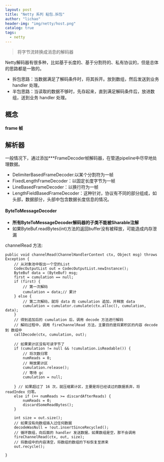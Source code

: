 ```yaml
---
layout: post
title: "Netty 系列 粘包.拆包"
author: "lichao"
header-img: "img/netty/host.png"
catalog: true
tags:
  - netty
---
```


> 将字节流转换成消息的解码器

Netty解码器有很多种，比如基于长度的、基于分割符的、私有协议的，但是总体的思路都是一致的。
* 拆包思路：当数据满足了解码条件时，将其拆开。放到数组，然后发送到业务 handler 处理。
* 半包思路：当读取的数据不够时，先存起来，直到满足解码条件后，放进数组，送到业务 handler 处理。

## 概念
#### frame 帧

## 解析器
一般情况下，通过添加***FrameDecoder帧解码器，在管道pipeline中尽早地处理数据。
* DelimiterBasedFrameDecoder:以某个分割符为一帧 
* FixedLengthFrameDecoder：以固定长度字节为一帧 
* LineBasedFrameDecoder：以换行符为一帧 
* LengthFieldBasedFrameDecoder：这种针对，协议有不同的部分组成，如头部，数据部分，头部中包含数据长度信息的情况。

#### ByteToMessageDecoder

* **所有ByteToMessageDecoder解码器的子类不能被Sharable注解**
* 如果ByteBuf.readBytes(int)方法的返回buffer没有被释放，可能造成内存泄漏

channelRead 方法:
```
public void channelRead(ChannelHandlerContext ctx, Object msg) throws Exception {
    // 从对象池中取出一个空的List
    CodecOutputList out = CodecOutputList.newInstance();
    ByteBuf data = (ByteBuf) msg;
    first = cumulation == null;
    if (first) {
        // 第一次解码
        cumulation = data;// 累计
    } else {
        // 第二次解码，就将 data 向 cumulation 追加，并释放 data
        cumulation = cumulator.cumulate(ctx.alloc(), cumulation, data);
    }
    // 得到追加后的 cumulation 后，调用 decode 方法进行解码
    // 解码过程中，调用 fireChannelRead 方法，主要目的是将累积区的内容 decode 到 数组中
    callDecode(ctx, cumulation, out);

    // 如果累计区没有可读字节了
    if (cumulation != null && !cumulation.isReadable()) {
        // 将次数归零
        numReads = 0;
        // 释放累计区
        cumulation.release();
        // 等待 gc
        cumulation = null;

    } // 如果超过了 16 次，就压缩累计区，主要是将已经读过的数据丢弃，将 readIndex 归零。
    else if (++ numReads >= discardAfterReads) {
        numReads = 0;
        discardSomeReadBytes();
    }

    int size = out.size();
    // 如果没有向数组插入过任何数据
    decodeWasNull = !out.insertSinceRecycled();
    // 循环数组，向后面的 handler 发送数据，如果数组是空，那不会调用
    fireChannelRead(ctx, out, size);
    // 将数组中的内容清空，将数组的数组的下标恢复至原来
    out.recycle();

}
```